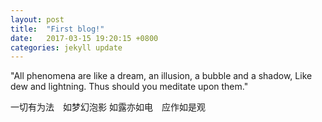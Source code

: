 ```yaml
---
layout: post
title:  "First blog!"
date:   2017-03-15 19:20:15 +0800
categories: jekyll update
---
```

"All phenomena are like a dream, an illusion, a bubble and a shadow, Like dew and lightning. Thus should you meditate upon them."

一切有为法　如梦幻泡影 如露亦如电　应作如是观

[jekyll-docs]: https://jekyllrb.com/docs/home
[jekyll-gh]:   https://github.com/jekyll/jekyll
[jekyll-talk]: https://talk.jekyllrb.com/
